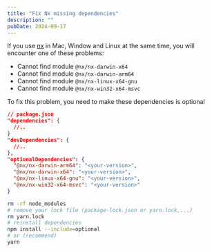 ```yaml
---
title: "Fix Nx missing dependencies"
description: ""
pubDate: 2024-09-17
---
```

If you use [nx](https://nx.dev/) in Mac, Window and Linux at the same time, you will encounter one of these problems:
- Cannot find module `@nx/nx-darwin-x64`
- Cannot find module `@nx/nx-darwin-arm64`
- Cannot find module `@nx/nx-linux-x64-gnu`
- Cannot find module `@nx/nx-win32-x64-msvc`

To fix this problem, you need to make these dependencies is optional

```json
// package.json
"dependencies": {
  //..
}
"devDependencies": {
  //..
},
"optionalDependencies": {
  "@nx/nx-darwin-arm64": "<your-version>",
  "@nx/nx-darwin-x64": "<your-version>",
  "@nx/nx-linux-x64-gnu": "<your-version>",
  "@nx/nx-win32-x64-msvc": "<your-version>"
}
```

```sh
rm -rf node_modules
# remove your lock file (package-lock.json or yarn.lock,...)
rm yarn.lock
# reinstall dependencies
npm install --include=optional
# or (recommend)
yarn
```

